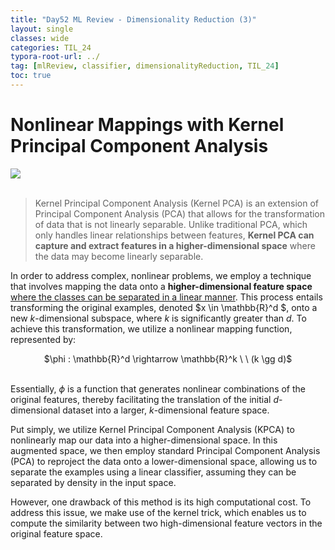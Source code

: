 ```yaml
---
title: "Day52 ML Review - Dimensionality Reduction (3)"
layout: single
classes: wide
categories: TIL_24
typora-root-url: ../
tag: [mlReview, classifier, dimensionalityReduction, TIL_24]
toc: true 
---
```


# Nonlinear Mappings with Kernel Principal Component Analysis

<img src="/blog/images/2024-08-13-TIL24_Day51/DAC0D3A8-1B6F-434F-9F4A-3ECBF74D915C.jpeg"><br><br>

> Kernel Principal Component Analysis (Kernel PCA) is an extension of Principal Component Analysis (PCA) that allows for the transformation of data that is not linearly separable. Unlike traditional PCA, which only handles linear relationships between features, **Kernel PCA can capture and extract features in a higher-dimensional space** where the data may become linearly separable.



In order to address complex, nonlinear problems, we employ a technique that involves mapping the data onto a **higher-dimensional feature space** <u>where the classes can be separated in a linear manner</u>. This process entails transforming the original examples, denoted $x \in \mathbb{R}^d $, onto a new $k$-dimensional subspace, where $k$ is significantly greater than $d$. To achieve this transformation, we utilize a nonlinear mapping function, represented by:

<center>
   $\phi : \mathbb{R}^d \rightarrow \mathbb{R}^k \ \ (k \gg d)$ <br><br>
</center>

Essentially, $\phi$ is a function that generates nonlinear combinations of the original features, thereby facilitating the translation of the initial $d$-dimensional dataset into a larger, $k$-dimensional feature space.

Put simply, we utilize Kernel Principal Component Analysis (KPCA) to nonlinearly map our data into a higher-dimensional space. In this augmented space, we then employ standard Principal Component Analysis (PCA) to reproject the data onto a lower-dimensional space, allowing us to separate the examples using a linear classifier, assuming they can be separated by density in the input space.

However, one drawback of this method is its high computational cost. To address this issue, we make use of the kernel trick, which enables us to compute the similarity between two high-dimensional feature vectors in the original feature space.
